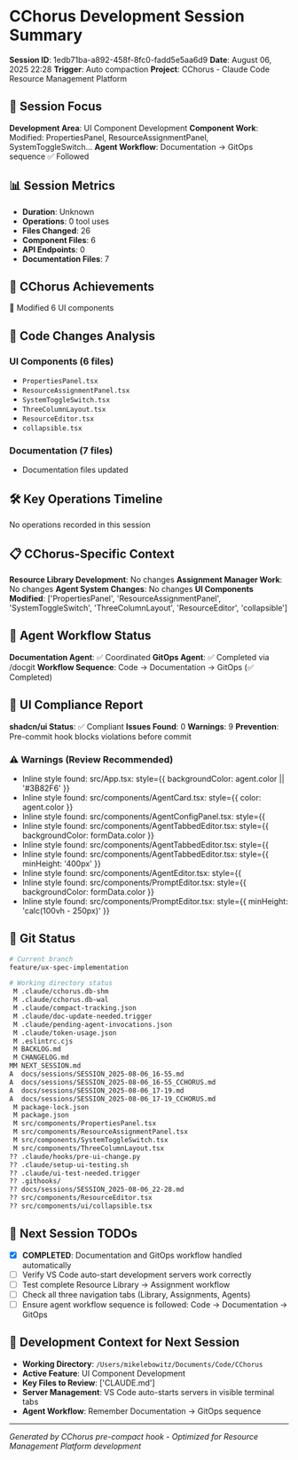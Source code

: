 # CChorus Development Session Summary

**Session ID**: 1edb71ba-a892-458f-8fc0-fadd5e5aa6d9
**Date**: August 06, 2025 22:28
**Trigger**: Auto compaction
**Project**: CChorus - Claude Code Resource Management Platform


## 🎯 Session Focus

**Development Area**: UI Component Development
**Component Work**: Modified: PropertiesPanel, ResourceAssignmentPanel, SystemToggleSwitch...
**Agent Workflow**: Documentation → GitOps sequence ✅ Followed

## 📊 Session Metrics

- **Duration**: Unknown
- **Operations**: 0 tool uses
- **Files Changed**: 26
- **Component Files**: 6
- **API Endpoints**: 0
- **Documentation Files**: 7

## 🚀 CChorus Achievements

🧩 Modified 6 UI components

## 🔧 Code Changes Analysis

### UI Components (6 files)
- `PropertiesPanel.tsx`
- `ResourceAssignmentPanel.tsx`
- `SystemToggleSwitch.tsx`
- `ThreeColumnLayout.tsx`
- `ResourceEditor.tsx`
- `collapsible.tsx`

### Documentation (7 files)
- Documentation files updated

## 🛠️ Key Operations Timeline

No operations recorded in this session

## 📋 CChorus-Specific Context

**Resource Library Development**: No changes
**Assignment Manager Work**: No changes
**Agent System Changes**: No changes
**UI Components Modified**: ['PropertiesPanel', 'ResourceAssignmentPanel', 'SystemToggleSwitch', 'ThreeColumnLayout', 'ResourceEditor', 'collapsible']

## 🔄 Agent Workflow Status

**Documentation Agent**: ✅ Coordinated
**GitOps Agent**: ✅ Completed via /docgit
**Workflow Sequence**: Code → Documentation → GitOps (✅ Completed)

## 🎨 UI Compliance Report

**shadcn/ui Status**: ✅ Compliant
**Issues Found**: 0
**Warnings**: 9
**Prevention**: Pre-commit hook blocks violations before commit

### ⚠️ Warnings (Review Recommended)
- Inline style found: src/App.tsx:                            style={{ backgroundColor: agent.color || '#3B82F6' }}
- Inline style found: src/components/AgentCard.tsx:            style={{ color: agent.color }}
- Inline style found: src/components/AgentConfigPanel.tsx:                style={{ 
- Inline style found: src/components/AgentTabbedEditor.tsx:              style={{ backgroundColor: formData.color }}
- Inline style found: src/components/AgentTabbedEditor.tsx:                    style={{ 
- Inline style found: src/components/AgentTabbedEditor.tsx:                style={{ minHeight: '400px' }}
- Inline style found: src/components/AgentEditor.tsx:                      style={{ 
- Inline style found: src/components/PromptEditor.tsx:              style={{ backgroundColor: formData.color }}
- Inline style found: src/components/PromptEditor.tsx:            style={{ minHeight: 'calc(100vh - 250px)' }}


## 📂 Git Status

```bash
# Current branch
feature/ux-spec-implementation

# Working directory status
 M .claude/cchorus.db-shm
 M .claude/cchorus.db-wal
 M .claude/compact-tracking.json
 M .claude/doc-update-needed.trigger
 M .claude/pending-agent-invocations.json
 M .claude/token-usage.json
 M .eslintrc.cjs
 M BACKLOG.md
 M CHANGELOG.md
MM NEXT_SESSION.md
A  docs/sessions/SESSION_2025-08-06_16-55.md
A  docs/sessions/SESSION_2025-08-06_16-55_CCHORUS.md
A  docs/sessions/SESSION_2025-08-06_17-19.md
A  docs/sessions/SESSION_2025-08-06_17-19_CCHORUS.md
 M package-lock.json
 M package.json
 M src/components/PropertiesPanel.tsx
 M src/components/ResourceAssignmentPanel.tsx
 M src/components/SystemToggleSwitch.tsx
 M src/components/ThreeColumnLayout.tsx
?? .claude/hooks/pre-ui-change.py
?? .claude/setup-ui-testing.sh
?? .claude/ui-test-needed.trigger
?? .githooks/
?? docs/sessions/SESSION_2025-08-06_22-28.md
?? src/components/ResourceEditor.tsx
?? src/components/ui/collapsible.tsx

```

## 🎯 Next Session TODOs

- [x] **COMPLETED**: Documentation and GitOps workflow handled automatically
- [ ] Verify VS Code auto-start development servers work correctly
- [ ] Test complete Resource Library → Assignment workflow
- [ ] Check all three navigation tabs (Library, Assignments, Agents)
- [ ] Ensure agent workflow sequence is followed: Code → Documentation → GitOps

## 🔄 Development Context for Next Session

- **Working Directory**: `/Users/mikelebowitz/Documents/Code/CChorus`
- **Active Feature**: UI Component Development
- **Key Files to Review**: ['CLAUDE.md']
- **Server Management**: VS Code auto-starts servers in visible terminal tabs
- **Agent Workflow**: Remember Documentation → GitOps sequence

---

*Generated by CChorus pre-compact hook - Optimized for Resource Management Platform development*
